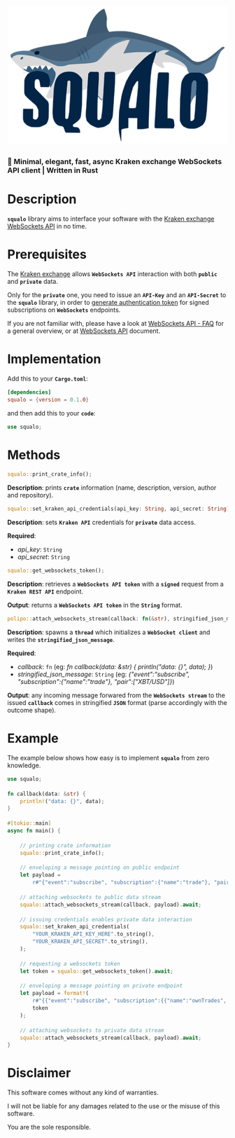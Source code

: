 ![squalo](./squalo-logo.png)
=

### 🦈 Minimal, elegant, fast, async Kraken exchange WebSockets API client | Written in Rust

# Description

**```squalo```** library aims to interface your software with the [Kraken exchange WebSockets API](https://support.kraken.com/hc/en-us/sections/360003493672-WebSocket-API) in no time.

# Prerequisites

The [Kraken exchange](https://kraken.com) allows **```WebSockets API```** interaction with both **```public```** and **```private```** data.

Only for the **```private```** one, you need to issue an **```API-Key```** and an **```API-Secret```** to the **```squalo```** library, in order to [generate authentication token](https://www.kraken.com/features/api#ws-auth) for signed subscriptions on **```WebSockets```** endpoints.

If you are not familiar with, please have a look at [WebSockets API - FAQ](https://support.kraken.com/hc/en-us/articles/360022326871-Kraken-WebSocket-API-Frequently-Asked-Questions#1) for a general overview, or at [WebSockets API](https://docs.kraken.com/websockets/) document.


# Implementation

Add this to your **```Cargo.toml```**:
```toml
[dependencies]
squalo = {version = 0.1.0}
```

and then add this to your **```code```**:
```rust
use squalo;
```

# Methods

```rust
squalo::print_crate_info();
```
**Description**: prints **```crate```** information (name, description, version, author and repository).

```rust
squalo::set_kraken_api_credentials(api_key: String, api_secret: String);
```

**Description**: sets **```Kraken API```** credentials for **```private```** data access.

**Required**:

* *api_key*: ```String```
* *api_secret*: ```String```

```rust
squalo::get_websockets_token();
```

**Description**: retrieves a **```WebSockets API token```** with a **```signed```** request from a **```Kraken REST API```** endpoint.

**Output**: returns a **```WebSockets API token```** in the **```String```** format.

```rust
polipo::attach_websockets_stream(callback: fn(&str), stringified_json_message).await;
```

**Description**: spawns a **```thread```** which initializes a **```WebSocket client```** and writes the **```stringified_json_message```**.

**Required**:

* *callback*: ```fn``` (eg: *fn callback(data: &str) { println("data: {}", data); }*)
* *stringified_json_message*: ```String``` (eg: *{"event":"subscribe", "subscription":{"name":"trade"}, "pair":["XBT/USD"]}*)

**Output**: any incoming message forwared from the **```WebSockets stream```** to the issued **```callback```** comes in stringified **```JSON```** format (parse accordingly with the outcome shape).

# Example

The example below shows how easy is to implement **```squalo```** from zero knowledge.

```rust
use squalo;

fn callback(data: &str) {
    println!("data: {}", data);
}

#[tokio::main]
async fn main() {
    
    // printing crate information
    squalo::print_crate_info();

    // enveloping a message pointing on public endpoint
    let payload =
        r#"{"event":"subscribe", "subscription":{"name":"trade"}, "pair":["XRP/EUR", "ETH/USD"]}"#.to_string();

    // attaching websockets to public data stream
    squalo::attach_websockets_stream(callback, payload).await;

    // issuing credentials enables private data interaction
    squalo::set_kraken_api_credentials(
        "YOUR_KRAKEN_API_KEY_HERE".to_string(),
        "YOUR_KRAKEN_API_SECRET".to_string(),
    );

    // requesting a websockets token
    let token = squalo::get_websockets_token().await;

    // enveloping a message pointing on private endpoint
    let payload = format!(
        r#"{{"event":"subscribe", "subscription":{{"name":"ownTrades", "token":"{}"}}}}"#,
        token
    );

    // attaching websockets to private data stream
    squalo::attach_websockets_stream(callback, payload).await;
}
```

# Disclaimer

This software comes without any kind of warranties.

I will not be liable for any damages related to the use or the misuse of this software.

You are the sole responsible.
